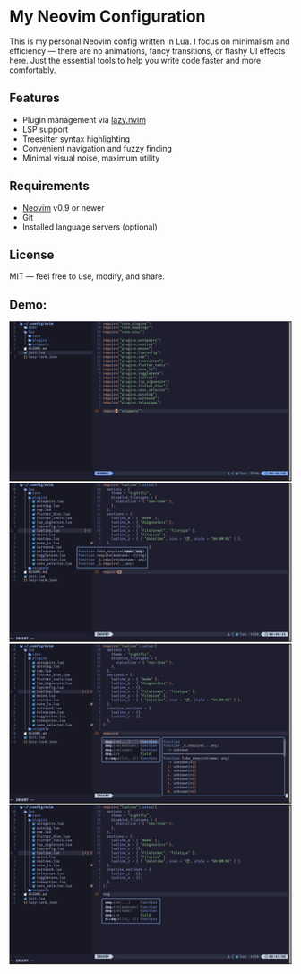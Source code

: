 # My Neovim Configuration

This is my personal Neovim config written in Lua. I focus on minimalism and efficiency — there are no animations, fancy transitions, or flashy UI effects here. Just the essential tools to help you write code faster and more comfortably.

## Features

- Plugin management via [lazy.nvim](https://github.com/folke/lazy.nvim)
- LSP support
- Treesitter syntax highlighting
- Convenient navigation and fuzzy finding
- Minimal visual noise, maximum utility

## Requirements

- [Neovim](https://neovim.io/) v0.9 or newer
- Git
- Installed language servers (optional)

## License

MIT — feel free to use, modify, and share.

## Demo:
![image 1](demo/1.png)
![image 2](demo/2.png)
![image 3](demo/3.png)
![image 4](demo/4.png)
